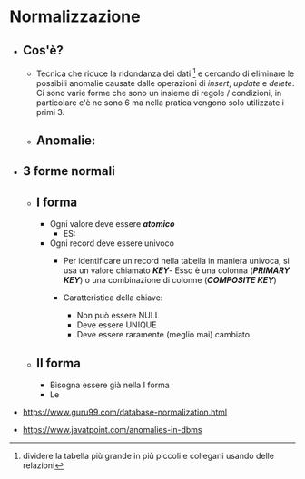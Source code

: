 # Normalizzazione 

- ## Cos'è?
    - Tecnica che riduce la ridondanza dei dati [^1] e cercando di eliminare le possibili anomalie causate dalle operazioni di $insert$, $update$ e $delete$. Ci sono varie forme che sono un insieme di regole / condizioni, in particolare c'è ne sono 6 ma nella pratica vengono solo utilizzate i primi 3.

    - ## Anomalie:

- ## 3 forme normali
    - ## I forma
        - Ogni valore deve essere ***atomico*** 
            - ES: 
        - Ogni record deve essere univoco
            - Per identificare un record nella tabella in maniera univoca, si usa un valore chiamato ***KEY***- Esso è una colonna (***PRIMARY KEY***) o una combinazione di colonne (***COMPOSITE KEY***)

            - Caratteristica della chiave:
                - Non può essere NULL
                - Deve essere UNIQUE 
                - Deve essere raramente (meglio mai) cambiato
    
    - ## II forma
        - Bisogna essere già nella I forma
        - Le 

- https://www.guru99.com/database-normalization.html
- https://www.javatpoint.com/anomalies-in-dbms

[^1]: dividere la tabella più grande in più piccoli e collegarli usando delle relazioni